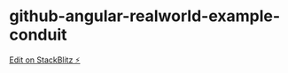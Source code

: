 # github-angular-realworld-example-conduit

[Edit on StackBlitz ⚡️](https://stackblitz.com/edit/github-angular-realworld-example-uan94y)